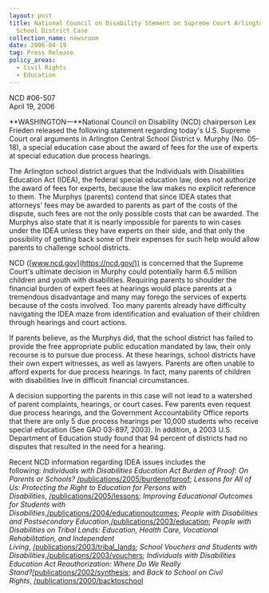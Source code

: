 ```yaml
---
layout: post
title: National Council on Disability Stement on Supreme Court Arlington Central
  School District Case
collection_name: newsroom
date: 2006-04-19
tag: Press Release
policy_areas:
  - Civil Rights
  - Education
---
```

NCD #06-507\
April 19, 2006 

**WASHINGTON—**National Council on Disability (NCD) chairperson Lex Frieden released the following statement regarding today's U.S. Supreme Court oral arguments in Arlington Central School District v. Murphy (No. 05-18), a special education case about the award of fees for the use of experts at special education due process hearings.

The Arlington school district argues that the Individuals with Disabilities Education Act (IDEA), the federal special education law, does not authorize the award of fees for experts, because the law makes no explicit reference to them. The Murphys (parents) contend that since IDEA states that attorneys' fees may be awarded to parents as part of the costs of the dispute, such fees are not the only possible costs that can be awarded. The Murphys also state that it is nearly impossible for parents to win cases under the IDEA unless they have experts on their side, and that only the possibility of getting back some of their expenses for such help would allow parents to challenge school districts.

NCD ([www.ncd.gov](https://ncd.gov/)) is concerned that the Supreme Court's ultimate decision in Murphy could potentially harm 6.5 million children and youth with disabilities. Requiring parents to shoulder the financial burden of expert fees at hearings would place parents at a tremendous disadvantage and many may forego the services of experts because of the costs involved. Too many parents already have difficulty navigating the IDEA maze from identification and evaluation of their children through hearings and court actions.

If parents believe, as the Murphys did, that the school district has failed to provide the free appropriate public education mandated by law, their only recourse is to pursue due process. At these hearings, school districts have their own expert witnesses, as well as lawyers. Parents are often unable to afford experts for due process hearings. In fact, many parents of children with disabilities live in difficult financial circumstances.

A decision supporting the parents in this case will not lead to a watershed of parent complaints, hearings, or court cases. Few parents even request due process hearings, and the Government Accountability Office reports that there are only 5 due process hearings per 10,000 students who receive special education (See GAO 03-897, 2003). In addition, a 2003 U.S. Department of Education study found that 94 percent of districts had no disputes that resulted in the need for a hearing.

Recent NCD information regarding IDEA issues includes the following: *Individuals with Disabilities Education Act Burden of Proof: On Parents or Schools?* [/publications/2005/burdenofproof](https://ncd.gov/publications/2005/08092005); *Lessons for All of Us: Protecting the Right to Education for Persons with Disabilities*, [/publications/2005/lessons](https://ncd.gov/publications/2005/08022005-Lessons); *Improving Educational Outcomes for Students with Disabilities*,[/publications/2004/educationoutcomes](https://ncd.gov/publications/2004/Mar172004); *People with Disabilities and Postsecondary Education*,[/publications/2003/education](https://ncd.gov/publications/2003/Sept152003); *People with Disabilities on Tribal Lands: Education, Health Care, Vocational Rehabilitation, and Independent Living*, [/publications/2003/tribal_lands](https://ncd.gov/publications/2003/Aug2003); *School Vouchers and Students with Disabilities*,[/publications/2003/vouchers](https://ncd.gov/newsroom/publications/2003/vouchers.htm); *Individuals with Disabilities Education Act Reauthorization: Where Do We Really Stand?*[/publications/2002/synthesis](https://ncd.gov/publications/2002/July52002); and *Back to School on Civil Rights*, [/publications/2000/backtoschool](https://ncd.gov/publications/2000/Jan252000)